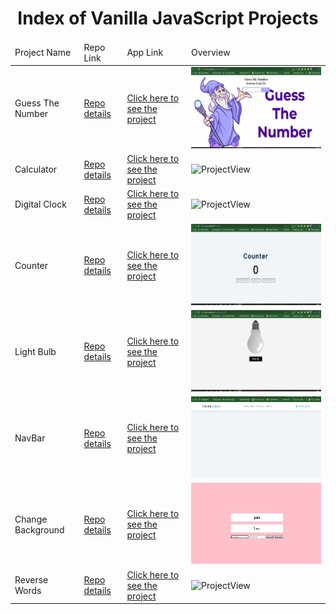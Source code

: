 <p align="center"> 
  
<h1 align="center">Index of Vanilla JavaScript Projects</h1>

</p>

<table>
    <thead>
        <tr>
            <td>Project Name</td>
            <td>Repo Link</td>
            <td>App Link</td>
            <td>Overview</td>
        </tr>
    </thead>
    <tbody> 
        <tr>
            <td>Guess The Number</td>
            <td><a href="https://github.com/nurkocar/Guess-My-Number" target="_blank">Repo details</a></td>
            <td><a href="https://nurkocar.github.io/Guess-My-Number/" target="_blank">Click here to see the project</a></td>
            <td><img style="width:500px;" src="./gifs/GuessTheNumber.gif
            " alt="ProjectView" height=130></td> 
        </tr>
        <tr>
            <td>Calculator</td>
            <td><a href="https://github.com/nurkocar/Calculator" target="_blank">Repo details</a></td>
            <td><a href="https://nurkocar.github.io/Calculator/" target="_blank">Click here to see the project</a></td>
            <td><img style="width:500px;" src="./gifs/Calculator.gif" alt="ProjectView" height=130></td> 
        </tr>
        <tr>
            <td>Digital Clock</td>
            <td><a href="https://github.com/nurkocar/Digital-Clock" target="_blank">Repo details</a></td>
            <td><a href="https://nurkocar.github.io/Digital-Clock/" target="_blank">Click here to see the project</a></td>
            <td><img style="width:500px;" src="./gifs/DigitalClock.gif" alt="ProjectView" height=130></td> 
        </tr>
        <tr>
            <td>Counter</td>
            <td><a href="https://github.com/nurkocar/Counter" target="_blank">Repo details</a></td>
            <td><a href="https://nurkocar.github.io/Counter/" target="_blank">Click here to see the project</a></td>
            <td><img style="width:500px;" src="./gifs/Counter.gif" alt="ProjectView" height=130></td> 
        </tr>
        <tr>
            <td>Light Bulb</td>
            <td><a href="https://github.com/nurkocar/Light-Bulb-On-Off" target="_blank">Repo details</a></td>
            <td><a href="https://nurkocar.github.io/Light-Bulb-On-Off/" target="_blank">Click here to see the project</a></td>
            <td><img style="width:500px;" src="./gifs/LightBulb.gif" alt="ProjectView" height=130></td> 
        </tr>
        <tr>
            <td>NavBar</td>
            <td><a href="https://github.com/nurkocar/NavBar" target="_blank">Repo details</a></td>
            <td><a href="https://nurkocar.github.io/NavBar/" target="_blank">Click here to see the project</a></td>
            <td><img style="width:500px;" src="./images/NavBar.PNG" alt="ProjectView" height=130></td> 
        </tr>
        <tr>
            <td>Change Background</td>
            <td><a href="https://github.com/nurkocar/Change-Background" target="_blank">Repo details</a></td>
            <td><a href="https://nurkocar.github.io/Change-Background/" target="_blank">Click here to see the project</a></td>
            <td><img style="width:500px;" src="./images/ChangeBackgroungColor.PNG" alt="ProjectView" height=130></td> 
        </tr>
        <tr>
            <td>Reverse Words</td>
            <td><a href="https://github.com/nurkocar/Reverse-Words" target="_blank">Repo details</a></td>
            <td><a href="https://nurkocar.github.io/Reverse-Words/" target="_blank">Click here to see the project</a></td>
            <td><img style="width:500px;" src="ReverseWords.gif" alt="ProjectView" height=130></td> 
        </tr>

</tbody>
</table>
